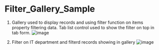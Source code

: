 # Filter_Gallery_Sample
1. Gallery used to display records and using filter function on items property filtering data. Tab list control used to show the filter on top in tab form.
![image](https://github.com/user-attachments/assets/21b6333a-842e-4ccb-895f-9b7aec59186f)

2. Filter on IT department and filterd records showing in gallery
![image](https://github.com/user-attachments/assets/cb132cc9-33a8-485e-b690-a0a3d0710530)
